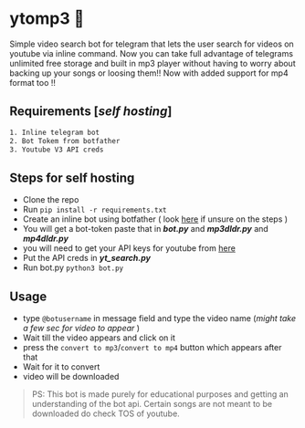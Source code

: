 # ytomp3 :musical_note:

Simple video search bot for telegram that lets the user search for videos on youtube via inline command. Now you can take full advantage of telegrams unlimited free storage and built in mp3 player without having to worry about backing up your songs or loosing them!! Now with added support for mp4 format too !!

## Requirements [_self hosting_]
```css
1. Inline telegram bot 
2. Bot Tokem from botfather
3. Youtube V3 API creds
```

## Steps for self hosting
- Clone the repo
- Run ```pip install -r requirements.txt```
- Create an inline bot using botfather ( look [here](https://core.telegram.org/bots/inline) if unsure on the steps )
- You will get a bot-token paste that in ***bot.py*** and ***mp3dldr.py*** and ***mp4dldr.py***
- you will need to get your API keys for youtube from [here](https://developers.google.com/docs/api/quickstart/python) 
- Put the API creds in ***yt_search.py***
- Run bot.py `python3 bot.py`

## Usage

- type `@botusername` in message field and type the video name (_might take a few sec for video to appear_ )
- Wait till the video appears and click on it
- press the `convert to mp3`/`convert to mp4` button which appears after that
- Wait for it to convert
- video will be downloaded


> PS: This bot is made purely for educational purposes and getting an understanding of the bot api. Certain songs are not meant to be downloaded do check TOS of youtube. 


